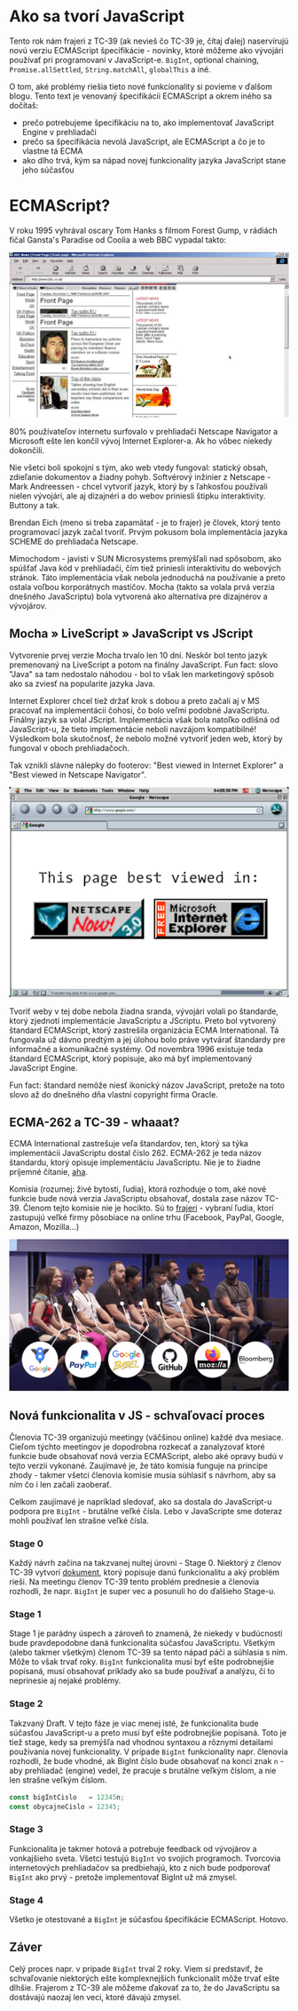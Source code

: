 # Ako sa tvorí JavaScript
Tento rok nám frajeri z TC-39 (ak nevieš čo TC-39 je, čítaj ďalej) naservírujú novú verziu ECMAScript špecifikácie - novinky, ktoré môžeme ako vývojári používať pri programovaní v JavaScript-e. `BigInt`, optional chaining, `Promise.allSettled`, `String.matchAll`, `globalThis` a iné.

O tom, aké problémy riešia tieto nové funkcionality si povieme v ďalšom blogu. Tento text je venovaný špecifikácii ECMAScript a okrem iného sa dočítaš:
- prečo potrebujeme špecifikáciu na to, ako implementovať JavaScript Engine v prehliadači
- prečo sa špecifikácia nevolá JavaScript, ale ECMAScript a čo je to vlastne tá ECMA
- ako dlho trvá, kým sa nápad novej funkcionality jazyka JavaScript stane jeho súčasťou

# ECMAScript?

V roku 1995 vyhrával oscary Tom Hanks s filmom Forest Gump, v rádiách fičal Gansta's Paradise od Coolia a web BBC vypadal takto:

![BBC HomePage in 1995](how_javascript_features_are_born/bbc_website.jpg "Web BBC")

80% používateľov internetu surfovalo v prehliadači Netscape Navigator a Microsoft ešte len končil vývoj Internet Explorer-a. Ak ho vôbec niekedy dokončili.

Nie všetci boli spokojní s tým, ako web vtedy fungoval: statický obsah, zdieľanie dokumentov a žiadny pohyb. Softvérový inžinier z Netscape - Mark Andreessen - chcel vytvoriť jazyk, ktorý by s ľahkosťou používali nielen vývojári, ale aj dizajnéri a do webov priniesli štipku interaktivity. Buttony a tak.

Brendan Eich (meno si treba zapamätať - je to frajer) je človek, ktorý tento programovací jazyk začal tvoriť. Prvým pokusom bola implementácia jazyka SCHEME do prehliadača Netscape.

Mimochodom - javisti v SUN Microsystems premýšľali nad spôsobom, ako spúšťať Java kód v prehliadači, čím tiež priniesli interaktivitu do webových stránok. Táto implementácia však nebola jednoduchá na používanie a preto ostala voľbou korporátnych mastičov. Mocha (takto sa volala prvá verzia dnešného JavaScriptu) bola vytvorená ako alternatíva pre dizajnérov a vývojárov.

## Mocha » LiveScript » JavaScript vs JScript

Vytvorenie prvej verzie Mocha trvalo len 10 dní. Neskôr bol tento jazyk premenovaný na LiveScript a potom na finálny JavaScript. Fun fact: slovo "Java" sa tam nedostalo náhodou - bol to však len marketingový spôsob ako sa zviesť na popularite jazyka Java.

Internet Explorer chcel tiež držať krok s dobou a preto začali aj v MS pracovať na implementácii čohosi, čo bolo veľmi podobné JavaScriptu. Finálny jazyk sa volal JScript. Implementácia však bola natoľko odlišná od JavaScript-u, že tieto implementácie neboli navzájom kompatibilné! Výsledkom bola skutočnosť, že nebolo možné vytvoriť jeden web, ktorý by fungoval v oboch prehliadačoch.

Tak vznikli slávne nálepky do footerov: "Best viewed in Internet Explorer" a "Best viewed in Netscape Navigator".

![Best viewed in badges](how_javascript_features_are_born/best_viewed_in.png "Best Viewed In badges")

Tvoriť weby v tej dobe nebola žiadna sranda, vývojári volali po štandarde, ktorý zjednotí implementácie JavaScriptu a JScriptu. Preto bol vytvorený štandard ECMAScript, ktorý zastrešila organizácia ECMA International. Tá fungovala už dávno predtým a jej úlohou bolo práve vytvárať štandardy pre informačné a komunikačné systémy.  Od novembra 1996 existuje teda štandard ECMAScript, ktorý popisuje, ako má byť implementovaný JavaScript Engine.

Fun fact: štandard nemôže niesť ikonický názov  JavaScript, pretože na toto slovo až do dnešného dňa vlastní copyright firma Oracle.

## ECMA-262 a TC-39 - whaaat?

ECMA International zastrešuje veľa štandardov, ten, ktorý sa týka implementácii JavaScriptu dostal číslo 262. ECMA-262 je teda názov štandardu, ktorý opisuje implementáciu JavaScriptu. Nie je to žiadne príjemné čítanie, [aha](https://www.ecma-international.org/ecma-262/10.0/index.html "Štandard ECMA-262").

Komisia (rozumej: živé bytosti, ľudia), ktorá rozhoduje o tom, aké nové funkcie bude nová verzia JavaScriptu obsahovať, dostala zase názov TC-39. Členom tejto komisie nie je hocikto. Sú to [frajeri](https://github.com/orgs/tc39/people?page=1 "Členovia komisie TC-39") - vybraní ľudia, ktorí zastupujú veľké firmy pôsobiace na online trhu (Facebook, PayPal, Google, Amazon, Mozilla...)

![Niektorí členovia TC-39](how_javascript_features_are_born/tc-39-members.png "Niektorí členovia TC-39")

## Nová funkcionalita v JS - schvaľovací proces

Členovia TC-39 organizujú meetingy (väčšinou online) každé dva mesiace. Cieľom týchto meetingov je dopodrobna rozkecať a zanalyzovať ktoré funkcie bude obsahovať nová verzia ECMAScript, alebo aké opravy budú v tejto verzii vykonané. Zaujímavé je, že táto komisia funguje na princípe zhody - takmer všetci členovia komisie musia súhlasiť s návrhom, aby sa ním čo i len začali zaoberať.

Celkom zaujímavé je napríklad sledovať, ako sa dostala do JavaScript-u podpora pre `BigInt` - brutálne veľké čísla. Lebo v JavaScripte sme doteraz mohli používať len strašne veľké čísla. 

### Stage 0
Každý návrh začína na takzvanej nultej úrovni - Stage 0. Niektorý z členov TC-39 vytvorí [dokument](https://github.com/tc39/proposal-bigint/commit/c05ae7ee18542770637ae954ece4fc2e764a6101), ktorý popisuje danú funkcionalitu a aký problém rieši. Na meetingu členov TC-39 tento problém prednesie a členovia rozhodli, že napr. `BigInt` je super vec a posunuli ho do ďalšieho Stage-u.

### Stage 1
Stage 1 je parádny úspech a zároveň to znamená, že niekedy v budúcnosti bude pravdepodobne daná funkcionalita súčasťou JavaScriptu. Všetkým (alebo takmer všetkým) členom TC-39 sa tento nápad páči a súhlasia s ním. Môže to však trvať roky. `BigInt` funkcionalita musí byť ešte podrobnejšie popísaná, musí obsahovať príklady ako sa bude používať a analýzu, či to neprinesie aj nejaké problémy.

### Stage 2
Takzvaný Draft. V tejto fáze je viac menej isté, že funkcionalita bude súčasťou JavaScript-u a preto musí byť ešte podrobnejšie popísaná. Toto je tiež stage, kedy sa premýšľa nad vhodnou syntaxou a rôznymi detailami používania novej funkcionality. V prípade `BigInt` funkcionality napr. členovia rozhodli, že bude vhodné, ak BigInt číslo bude obsahovať na konci znak `n` - aby prehliadač (engine) vedel, že pracuje s brutálne veľkým číslom, a nie len strašne veľkým číslom. 

```javascript
const bigIntCislo   = 12345n;
const obycajneCislo = 12345;
```

### Stage 3
Funkcionalita je takmer hotová a potrebuje feedback od vývojárov a vonkajšieho sveta. Všetci testujú `BigInt` vo svojich programoch. Tvorcovia internetových prehliadačov sa predbiehajú, kto z nich bude podporovať `BigInt` ako prvý - pretože implementovať BigInt už má zmysel.

### Stage 4
Všetko je otestované a `BigInt` je súčasťou špecifikácie ECMAScript. Hotovo.

## Záver
Celý proces napr. v prípade `BigInt` trval 2 roky. Viem si predstaviť, že schvaľovanie niektorých ešte komplexnejších funkcionalít môže trvať ešte dlhšie. Frajerom z TC-39 ale môžeme ďakovať za to, že do JavaScriptu sa dostávajú naozaj len veci, ktoré dávajú zmysel.